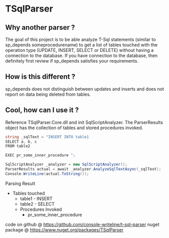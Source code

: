 # TSqlParser
## Why another parser ?
The goal of this project is to be able analyze T-Sql statements (similar to sp_depends someprocedurename) to get a list of tables touched with the operation type (UPDATE, INSERT, SELECT or DELETE) without having a connection to the database. If you have connection to the database, then definitely first review if sp_depends satisfies your requirements. 

## How is this different ?
sp_depends does not distinguish between updates and inserts and does not report on data being deleted from tables.

## Cool, how can I use it ?
Reference TSqlParser.Core.dll and init SqlScriptAnalyzer. The ParserResults object has the collection of tables and stored procedures invoked. 

```c#
string _sqlText = "INSERT INTO table1
SELECT a, b, c
FROM table2

EXEC pr_some_inner_procedure ";

SqlScriptAnalyzer _analyzer = new SqlScriptAnalyzer();
ParserResults actual = await _analyzer.AnalyzeSqlTextAsync(_sqlText);
Console.WriteLine(actual.ToString());
```


Parsing Result 
  - Tables touched 
    - table1 - INSERT
    - table2 - SELECT
	- Procedures Invoked 
		- pr_some_inner_procedure

code on github @ <https://github.com/console-writeline/t-sql-parser>
nuget package @ <https://www.nuget.org/packages/TSqlParser>
